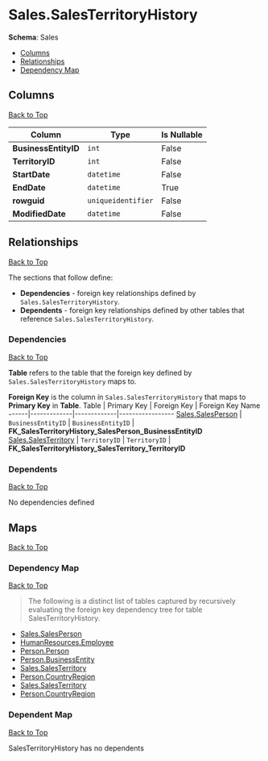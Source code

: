# Sales.SalesTerritoryHistory

**Schema**: Sales
* [Columns](#columns)
* [Relationships](#relationships)
* [Dependency Map](#dependency-map)

## Columns
[Back to Top](#salesterritoryhistory)

Column | Type | Is Nullable
-------|------|------------
**BusinessEntityID** | `int` | False
**TerritoryID** | `int` | False
**StartDate** | `datetime` | False
**EndDate** | `datetime` | True
**rowguid** | `uniqueidentifier` | False
**ModifiedDate** | `datetime` | False

## Relationships
[Back to Top](#salesterritoryhistory)


The sections that follow define:
* **Dependencies** - foreign key relationships defined by `Sales.SalesTerritoryHistory`.
* **Dependents** - foreign key relationships defined by other tables that reference `Sales.SalesTerritoryHistory`.

### Dependencies
[Back to Top](#salesterritoryhistory)


**Table** refers to the table that the foreign key defined by `Sales.SalesTerritoryHistory` maps to.

**Foreign Key** is the column in `Sales.SalesTerritoryHistory` that maps to **Primary Key** in **Table**.
Table | Primary Key | Foreign Key | Foreign Key Name
------|-------------|-------------|-----------------
[Sales.SalesPerson](./SalesPerson.md) | `BusinessEntityID` | `BusinessEntityID` | **FK_SalesTerritoryHistory_SalesPerson_BusinessEntityID**
[Sales.SalesTerritory](./SalesTerritory.md) | `TerritoryID` | `TerritoryID` | **FK_SalesTerritoryHistory_SalesTerritory_TerritoryID**

### Dependents
[Back to Top](#salesterritoryhistory)

No dependencies defined

## Maps
[Back to Top](#salesterritoryhistory)

### Dependency Map
[Back to Top](#salesterritoryhistory)

> The following is a distinct list of tables captured by recursively evaluating the foreign key dependency tree for table SalesTerritoryHistory.

* [Sales.SalesPerson](./SalesPerson.md)
* [HumanResources.Employee](../HumanResources/Employee.md)
* [Person.Person](../Person/Person.md)
* [Person.BusinessEntity](./BusinessEntity.md)
* [Sales.SalesTerritory](./SalesTerritory.md)
* [Person.CountryRegion](../Person/CountryRegion.md)
* [Sales.SalesTerritory](./SalesTerritory.md)
* [Person.CountryRegion](../Person/CountryRegion.md)
### Dependent Map
[Back to Top](#salesterritoryhistory)

SalesTerritoryHistory has no dependents
